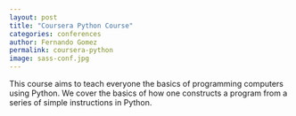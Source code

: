 ```yaml
---
layout: post
title: "Coursera Python Course"
categories: conferences
author: Fernando Gomez
permalink: coursera-python
image: sass-conf.jpg
---
```


This course aims to teach everyone the basics of programming computers using Python. We cover the basics of how one constructs a program from a series of simple instructions in Python.